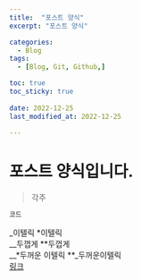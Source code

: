 ```yaml
---
title:  "포스트 양식" 
excerpt: "포스트 양식"

categories:
  - Blog
tags:
  - [Blog, Git, Github,]

toc: true
toc_sticky: true
 
date: 2022-12-25
last_modified_at: 2022-12-25

---
```



# 포스트 양식입니다.
>각주<br>
```cpp
코드
```
_이텔릭 *이텔릭<br>
__두껍게 **두껍게<br>
__*두꺼운 이텔릭 **_두꺼운이텔릭 <br>
[링크](https://google.com)<br>

